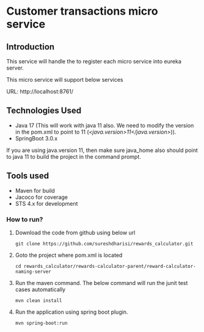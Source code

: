 # Customer transactions micro service

## Introduction

This service will handle the to register each micro service into eureka server.

This micro service will support below services

URL: http://localhost:8761/

## Technologies Used

- Java 17 (This will work with java 11 also. We need to modify the version in the pom.xml to point to 11 (_<java.version>11</java.version>_)).
- SpringBoot 3.0.x

If you are using java.version 11, then make sure java_home also should point to java 11 to build the project in the command prompt.

## Tools used

- Maven for build
- Jacoco for coverage
- STS 4.x for development


### How to run?
1. Download the code from github using below url

    ```
    git clone https://github.com/sureshdharisi/rewards_calculator.git
    ```
2. Goto the project where pom.xml is located 

    ```
    cd rewards_calculator/rewards-calculator-parent/reward-calculator-naming-server
    ```
3. Run the maven command. The below command will run the junit test cases automatically

    ```
    mvn clean install
    ```
4. Run the application using spring boot plugin.

    ```
    mvn spring-boot:run
    ```

